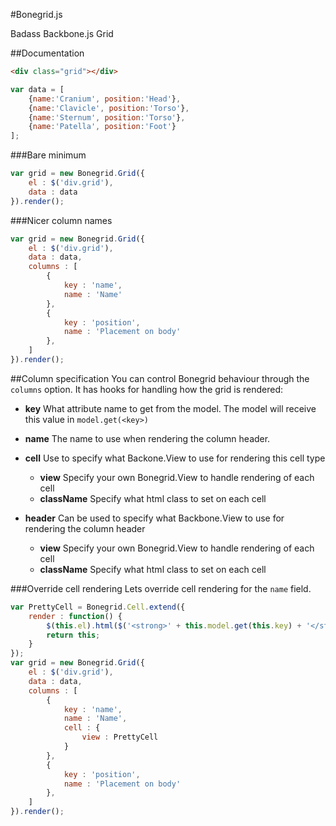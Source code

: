 #Bonegrid.js

Badass Backbone.js Grid

##Documentation
```html
<div class="grid"></div>
```
```js
var data = [
    {name:'Cranium', position:'Head'},
    {name:'Clavicle', position:'Torso'},
    {name:'Sternum', position:'Torso'},
    {name:'Patella', position:'Foot'}
];
```
###Bare minimum
```js
var grid = new Bonegrid.Grid({
    el : $('div.grid'),
    data : data
}).render();
```

###Nicer column names
```js
var grid = new Bonegrid.Grid({
    el : $('div.grid'),
    data : data,
    columns : [
        {
            key : 'name',
            name : 'Name'
        },
        {
            key : 'position',
            name : 'Placement on body'
        },
    ]
}).render();
```

##Column specification
You can control Bonegrid behaviour through the `columns` option.
It has hooks for handling how the grid is rendered:

 * **key**
    What attribute name to get from the model.
    The model will receive this value in `model.get(<key>)`

 * **name**
    The name to use when rendering the column header.

 * **cell**
    Use to specify what Backone.View to use for rendering this cell type
    
    * **view**
        Specify your own Bonegrid.View to handle rendering of each cell
    * **className**
        Specify what html class to set on each cell

 * **header**
    Can be used to specify what Backbone.View to use for rendering the column header

    * **view**
        Specify your own Bonegrid.View to handle rendering of each cell
    * **className**
        Specify what html class to set on each cell

###Override cell rendering
Lets override cell rendering for the `name` field.

```js
var PrettyCell = Bonegrid.Cell.extend({
    render : function() {
        $(this.el).html($('<strong>' + this.model.get(this.key) + '</strong>'));
        return this;
    }
});
var grid = new Bonegrid.Grid({
    el : $('div.grid'),
    data : data,
    columns : [
        {
            key : 'name',
            name : 'Name',
            cell : {
                view : PrettyCell
            }
        },
        {
            key : 'position',
            name : 'Placement on body'
        },
    ]
}).render();
```
